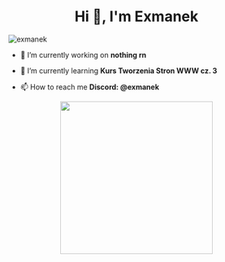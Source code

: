 <h1 align="center">Hi 👋, I'm Exmanek</h1>
<p align="left"> <img src="https://komarev.com/ghpvc/?username=exmanek&label=Profile%20views&color=0e75b6&style=flat" alt="exmanek" /> </p>

- 🔭 I’m currently working on **nothing rn**

- 🌱 I’m currently learning **Kurs Tworzenia Stron WWW cz. 3**

- 📫 How to reach me **Discord: @exmanek**
  
<div align="center">
  <img src="https://github-readme-stats.vercel.app/api/top-langs/?username=exmanek&theme=vue-dark&show_icons=true&hide_border=true&layout=compact" height="300px">
</div>
